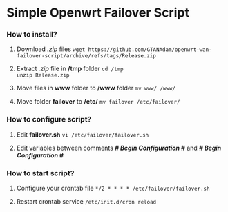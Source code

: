 # Simple Openwrt Failover Script

### How to install?
1. Download _.zip_ files
``` wget https://github.com/GTANAdam/openwrt-wan-failover-script/archive/refs/tags/Release.zip ```

3. Extract _.zip_ file in  **/tmp** folder
```cd /tmp```	
``` unzip Release.zip ```

5. Move files in **www** folder to **/www** folder
``` mv www/ /www/ ```

7. Move folder **failover** to **/etc/**
``` mv failover /etc/failover/ ```

### How to configure script?
1. Edit **failover.sh**
``` vi /etc/failover/failover.sh ```

1. Edit variables between comments **_# Begin Configuration #_** and **_# Begin Configuration #_**

### How to start script?
1. Configure your crontab file
``` */2 * * * * /etc/failover/failover.sh ```

1. Restart crontab service
``` /etc/init.d/cron reload ```
